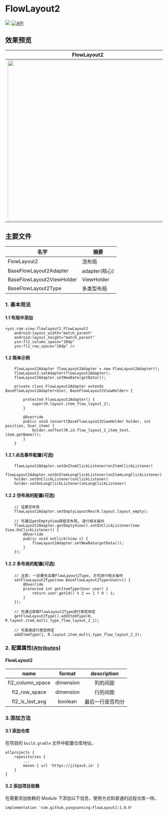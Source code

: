 # FlowLayout2
[![](https://jitpack.io/v/yangsanning/FlowLayout2.svg)](https://jitpack.io/#yangsanning/FlowLayout2)
[![API](https://img.shields.io/badge/API-19%2B-orange.svg?style=flat)](https://android-arsenal.com/api?level=19)

## 效果预览

| FlowLayout2                      |
| ------------------------------- |
| <img src="images/image1.gif" height="512" /> |


## 主要文件
| 名字             | 摘要           |
| ---------------- | -------------- |
|FlowLayout2 | 流布局  |
|BaseFlowLayout2Adapter | adapter(核心)  |
|BaseFlowLayout2ViewHolder | ViewHolder  |
|BaseFlowLayout2Type | 多类型布局  |

### 1. 基本用法

#### 1.1 布局中添加
```android
<ysn.com.view.flowlayout2.FlowLayout2 
    android:layout_width="match_parent"
    android:layout_height="match_parent"  
    ysn:fl2_column_space="10dp"
    ysn:fl2_row_space="10dp" />
```

#### 1.2 简单示例
```android
    FlowLayout2Adapter flowLayout2Adapter = new FlowLayout2Adapter();
    flowLayout2.setAdapter(flowLayout2Adapter);
    flowLayout2Adapter.setNewData(getData());
    
    private class FlowLayout2Adapter extends BaseFlowLayout2Adapter<User, BaseFlowLayout2ViewHolder> {

        protected FlowLayout2Adapter() {
            super(R.layout.item_flow_layout_2);
        }

        @Override
        public void convert(BaseFlowLayout2ViewHolder holder, int position, User item) {
            holder.setText(R.id.flow_layout_2_item_text, item.getName());
        }
    }
```

#### 1.2.1 点击事件配置(可选)
```android
    flowLayout2Adapter.setOnItemClickListener(onItemClickListener)
    flowLayout2Adapter.setOnItemLongClickListener(onItemLongClickListener)
    holder.setOnClickListener(onClickListener)
    holder.setOnLongClickListener(onLongClickListener)
```

#### 1.2.2 空布局的配置(可选)
```android
    // 设置空布局
    flowLayout2Adapter.setEmptyLayoutRes(R.layout.layout_empty);
    
    // 可通过getEmptyView获取空布局, 进行相关操作
    flowLayout2Adapter.getEmptyView().setOnClickListener(new View.OnClickListener() {
        @Override
        public void onClick(View v) {
            flowLayout2Adapter.setNewData(getData());
        }
    });
```

#### 1.2.2 多布局的配置(可选)
```android
    // 注意: 一定要先设置FlowLayout2Type, 方可进行相关操作
    setFlowLayout2Type(new BaseFlowLayout2Type<User>() {
        @Override
        protected int getItemType(User user) {
            return user.getId() % 2 == 1 ? 0 : 1;
        }
    });

    // 可通过获取FlowLayout2Type进行类型绑定
    getFlowLayout2Type().addItemType(0, R.layout.item_multi_type_flow_layout_2_1);

    // 可直接进行类型绑定
    addItemType(1, R.layout.item_multi_type_flow_layout_2_2);
```


### 2. 配置属性([Attributes](https://github.com/yangsanning/FlowLayout2/blob/master/flowlayout2/src/main/res/values/attrs.xml))

#### FlowLayout2
|name|format|description|
|:---:|:---:|:---:|
| fl2_column_space | dimension | 列的间距 |
| fl2_row_space | dimension | 行的间距 |
| fl2_is_last_avg | boolean | 最后一行是否均分 |

### 3.添加方法

#### 3.1 添加仓库

在项目的 `build.gradle` 文件中配置仓库地址。

```android
allprojects {
	repositories {
		...
		maven { url 'https://jitpack.io' }
	}
}
```

#### 3.2 添加项目依赖

在需要添加依赖的 Module 下添加以下信息，使用方式和普通的远程仓库一样。

```android
implementation 'com.github.yangsanning:FlowLayout2:1.0.0'
```

